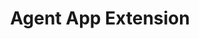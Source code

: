 ---
title: "Agent App Extension"
desc: "Load a web page or an application right inside the chat.io Agent App."
color: "#46b776"
type: "guide-and-reference"
menuTitle: Agent App <u>Extension</u>



themeColor: green

includes:
  - introduction
  - advanced-use
  - authorization
  - js-api
  - troubleshooting
  
---